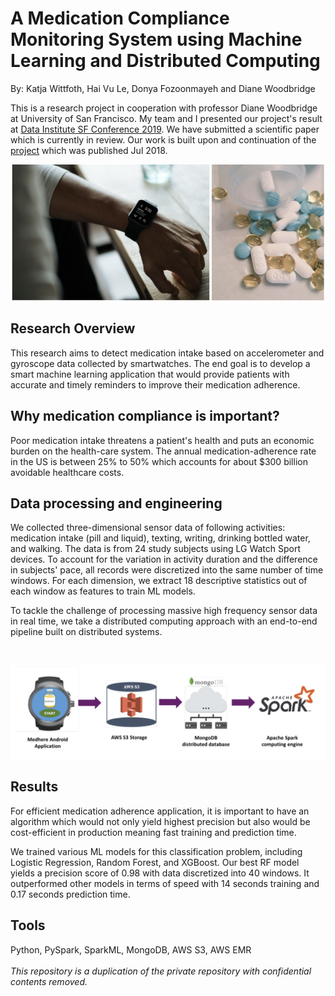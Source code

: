 # A Medication Compliance Monitoring System using Machine Learning and Distributed Computing
By: Katja Wittfoth, Hai Vu Le, Donya Fozoonmayeh and Diane Woodbridge
<br>

This is a research project in cooperation with professor Diane Woodbridge at University of San Francisco.
My team and I presented our project's result at [Data Institute SF Conference 2019](https://www.sfdatainstitute.org/). We have submitted a scientific paper which is currently in review. Our work is built upon and continuation of the [project](https://www.ncbi.nlm.nih.gov/pubmed/30441452) which was published Jul 2018.

<p align="center">
    <img src="/images/smartwatch.png", align="middle" width=700"> 
</p>

## Research Overview
This research aims to detect medication intake based on accelerometer and gyroscope
data collected by smartwatches. The end goal is to develop a smart machine learning
application that would provide patients with accurate and timely
reminders to improve their medication adherence.

## Why medication compliance is important?
Poor medication intake threatens a patient's health and puts an economic burden on the health-care system. The annual medication-adherence rate in the US is between 25% to 50% which accounts for about $300 billion avoidable healthcare costs.

## Data processing and engineering
We collected three-dimensional sensor data of
following activities: medication intake (pill and liquid),
texting, writing, drinking bottled water, and walking. 
The data is from 24 study subjects using LG Watch Sport
devices.
To account for the variation in activity duration and
the difference in subjects' pace, all records were
discretized into the same number of time windows.
For each dimension, we extract 18 descriptive
statistics out of each window as features to
train ML models.

To tackle the challenge of processing massive high frequency
sensor data in real time, we take a distributed computing approach with an end-to-end
pipeline built on distributed systems.

<br>

<p align="center">
    <img src="/images/pipeline.png", align="middle" width=700"> 
</p>

## Results
For efficient medication adherence application, it is important to have
an algorithm which would not only yield highest precision but also would be cost-efficient in production meaning fast training and prediction time.

We trained various ML models
for this classification problem, including Logistic
Regression, Random Forest, and XGBoost. Our best RF model yields a precision score of 0.98
with data discretized into 40 windows. It
outperformed other models in terms of speed with 14 seconds training and 0.17
seconds prediction time.

## Tools
Python, PySpark, SparkML, MongoDB, AWS S3, AWS EMR  
<br>
*This repository is a duplication of the private repository with confidential contents removed.*
